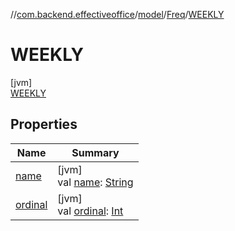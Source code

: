 //[com.backend.effectiveoffice](../../../../index.md)/[model](../../index.md)/[Freq](../index.md)/[WEEKLY](index.md)

# WEEKLY

[jvm]\
[WEEKLY](index.md)

## Properties

| Name | Summary |
|---|---|
| [name](../-y-e-a-r-l-y/index.md#-372974862%2FProperties%2F-1216412040) | [jvm]<br>val [name](../-y-e-a-r-l-y/index.md#-372974862%2FProperties%2F-1216412040): [String](https://kotlinlang.org/api/latest/jvm/stdlib/kotlin/-string/index.html) |
| [ordinal](../-y-e-a-r-l-y/index.md#-739389684%2FProperties%2F-1216412040) | [jvm]<br>val [ordinal](../-y-e-a-r-l-y/index.md#-739389684%2FProperties%2F-1216412040): [Int](https://kotlinlang.org/api/latest/jvm/stdlib/kotlin/-int/index.html) |
